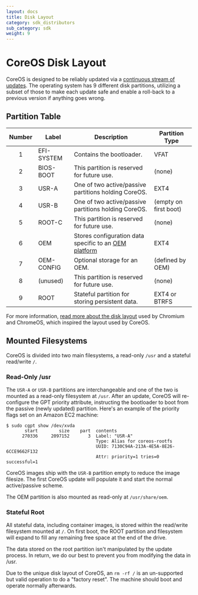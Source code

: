 ```yaml
---
layout: docs
title: Disk Layout
category: sdk_distributors
sub_category: sdk
weight: 9
---
```


# CoreOS Disk Layout

CoreOS is designed to be reliably updated via a [continuous stream of updates]({{site.baseurl}}/using-coreos/updates). The operating system has 9 different disk partitions, utilizing a subset of those to make each update safe and enable a roll-back to a previous version if anything goes wrong.

## Partition Table

| Number | Label | Description | Partition Type |
|:------:|-------|-------------|----------------|
| 1      | EFI-SYSTEM     | Contains the bootloader. | VFAT           |
| 2      | BIOS-BOOT      | This partition is reserved for future use. | (none) |
| 3      | USR-A          | One of two active/passive partitions holding CoreOS. | EXT4           |
| 4      | USR-B          | One of two active/passive partitions holding CoreOS. | (empty on first boot) |
| 5      | ROOT-C         | This partition is reserved for future use. | (none) |
| 6      | OEM            | Stores configuration data specific to an [OEM platform][OEM docs] | EXT4 |
| 7      | OEM-CONFIG     | Optional storage for an OEM. | (defined by OEM) |
| 8      | (unused)       | This partition is reserved for future use. | (none) |
| 9      | ROOT           | Stateful partition for storing persistent data. | EXT4 or BTRFS |

For more information, [read more about the disk layout][chromium disk format] used by Chromium and ChromeOS, which inspired the layout used by CoreOS.

[OEM docs]: {{site.baseurl}}/docs/sdk-distributors/distributors/notes-for-distributors
[chromium disk format]: http://www.chromium.org/chromium-os/chromiumos-design-docs/disk-format

## Mounted Filesystems

CoreOS is divided into two main filesystems, a read-only `/usr` and a stateful read/write `/`.

### Read-Only /usr

The `USR-A` or `USR-B` partitions are interchangeable and one of the two is mounted as a read-only filesystem at `/usr`. After an update, CoreOS will re-configure the GPT priority attribute, instructing the bootloader to boot from the passive (newly updated) partition. Here's an example of the priority flags set on an Amazon EC2 machine:

```
$ sudo cgpt show /dev/xvda
       start        size    part  contents
      270336     2097152       3  Label: "USR-A"
                                  Type: Alias for coreos-rootfs
                                  UUID: 7130C94A-213A-4E5A-8E26-6CCE9662F132
                                  Attr: priority=1 tries=0 successful=1
```

CoreOS images ship with the `USR-B` partition empty to reduce the image filesize. The first CoreOS update will populate it and start the normal active/passive scheme.

The OEM partition is also mounted as read-only at `/usr/share/oem`.

### Stateful Root

All stateful data, including container images, is stored within the read/write filesystem mounted at `/`. On first boot, the ROOT partition and filesystem will expand to fill any remaining free space at the end of the drive.

The data stored on the root partition isn't manipulated by the update process. In return, we do our best to prevent you from modifying the data in /usr.

Due to the unique disk layout of CoreOS, an `rm -rf /` is an un-supported but valid operation to do a "factory reset". The machine should boot and operate normally afterwards.